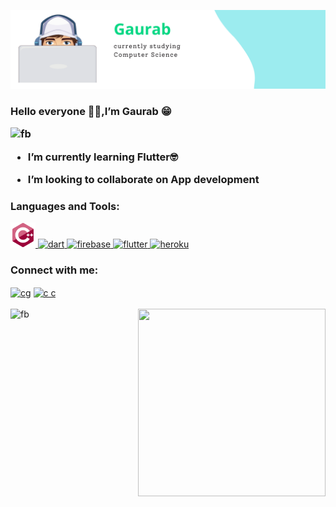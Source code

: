 ![](https://github.com/Gaurab4/Gaurab4/blob/911bb105b8d750af2b32770e27760c0094bb39b5/Github%20Banner.png)

<h3 align = “Center”>Hello everyone 👋👋,I’m Gaurab 😁
<p align="left"> <img src="https://komarev.com/ghpvc/?username=fb&label=Profile%20views&color=0e75b6&style=flat" alt="fb" /> </p>

* I’m currently learning **Flutter🤓**

* I’m looking to collaborate on **App development**

<h3 align="left">Languages and Tools:</h3>
<p align="left"> <a href="https://www.w3schools.com/cpp/" target="_blank"> <img src="https://raw.githubusercontent.com/devicons/devicon/master/icons/cplusplus/cplusplus-original.svg" alt="cplusplus" width="40" height="40"/> </a> <a href="https://dart.dev" target="_blank"> <img src="https://www.vectorlogo.zone/logos/dartlang/dartlang-icon.svg" alt="dart" width="40" height="40"/> </a>  <a href="https://firebase.google.com/" target="_blank"> <img src="https://www.vectorlogo.zone/logos/firebase/firebase-icon.svg" alt="firebase" width="40" height="40"/> </a> <a href="https://flutter.dev" target="_blank"> <img src="https://www.vectorlogo.zone/logos/flutterio/flutterio-icon.svg" alt="flutter" width="40" height="40"/> </a> <a href="https://heroku.com" target="_blank"> <img src="https://www.vectorlogo.zone/logos/heroku/heroku-icon.svg" alt="heroku" width="40" height="40"/> </a> </p>





  
<h3 align="left">Connect with me:</h3>
<a href="https://www.linkedin.com/in/gaurab-61a817195/" target="blank"><img align="center" src="https://raw.githubusercontent.com/rahuldkjain/github-profile-readme-generator/master/src/images/icons/Social/linked-in-alt.svg" alt="cg" height="30" width="40" /></a>
<a href="https://www.instagram.com/gaurav__2t/" target="blank"><img align="center" src="https://raw.githubusercontent.com/rahuldkjain/github-profile-readme-generator/master/src/images/icons/Social/instagram.svg" alt="c c" height="30" width="40" /></a>
<br><br>


<img align="left" src="https://github-readme-stats.vercel.app/api?username=Gaurab4&show_icons=true&locale=en" alt="fb" />
<img align="right" src="https://media.tenor.com/images/2ae7a94251ad1e67887a6b1b1269c1e1/tenor.png" width="300" height="300">
 
  


 
